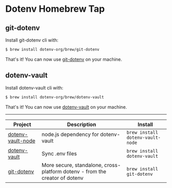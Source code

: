 # Dotenv Homebrew Tap

## git-dotenv

Install git-dotenv cli with:

```bash
$ brew install dotenv-org/brew/git-dotenv
```

That's it! You can now use [git-dotenv](https://github.com/dotenv-org/git-dotenv) on your machine.

## dotenv-vault

Install dotenv-vault cli with:

```bash
$ brew install dotenv-org/brew/dotenv-vault
```

That's it! You can now use [dotenv-vault](https://github.com/dotenv-org/dotenv-vault) on your machine.

---

<!-- project_table_start -->
| Project                                                | Description                                                                 | Install                          |
| ------------------------------------------------------ | --------------------------------------------------------------------------- | -------------------------------- |
| [dotenv-vault-node](https://dotenv.org)                | node.js dependency for dotenv-vault                                         | `brew install dotenv-vault-node` |
| [dotenv-vault](https://dotenv.org)                     | Sync .env files                                                             | `brew install dotenv-vault`      |
| [git-dotenv](https://github.com/dotenv-org/git-dotenv) | More secure, standalone, cross-platform dotenv - from the creator of dotenv | `brew install git-dotenv`        |
<!-- project_table_end -->


